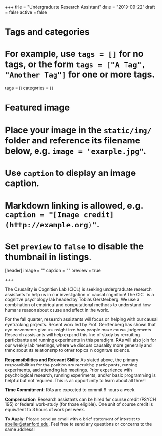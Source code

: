 +++
title = "Undergraduate Research Assistant"
date = "2019-09-22"
draft = false
active = false

# Tags and categories
# For example, use `tags = []` for no tags, or the form `tags = ["A Tag", "Another Tag"]` for one or more tags.
tags = []
categories = []

# Featured image
# Place your image in the `static/img/` folder and reference its filename below, e.g. `image = "example.jpg"`.
# Use `caption` to display an image caption.
#   Markdown linking is allowed, e.g. `caption = "[Image credit](http://example.org)"`.
# Set `preview` to `false` to disable the thumbnail in listings.
[header]
image = ""
caption = ""
preview = true

+++

The Causality in Cognition Lab (CICL) is seeking undergraduate research assistants to help us in our investigation of causal cognition! The CICL is a cognitive psychology lab headed by Tobias Gerstenberg. We use a combination of empirical and computational methods to understand how humans reason about cause and effect in the world.

For the fall quarter, research assistants will focus on helping with our causal eyetracking projects. Recent work led by Prof. Gerstenberg has shown that eye movements give us insight into how people make causal judgements. Research assistants will help expand this line of study by recruiting participants and running experiments in this paradigm. RAs will also join for our weekly lab meetings, where we discuss causality more generally and think about its relationship to other topics in cognitive science.

__Responsibilities and Relevant Skills__: As stated above, the primary responsibilities for the position are recruiting participants, running experiments, and attending lab meetings. Prior experience with psychological research, running experiments, and/or basic programming is helpful but not required. This is an opportunity to learn about all three!

__Time Commitment__: RAs are expected to commit 9 hours a week.

__Compensation__: Research assistants can be hired for course credit (PSYCH 195) or federal work-study (for those eligible). One unit of course credit is equivalent to 3 hours of work per week.

__To Apply__: Please send an email with a brief statement of interest to abeller@stanford.edu. Feel free to send any questions or concerns to the same address!